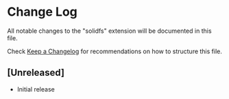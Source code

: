 # Change Log

All notable changes to the "solidfs" extension will be documented in this file.

Check [Keep a Changelog](http://keepachangelog.com/) for recommendations on how to structure this file.

## [Unreleased]

- Initial release